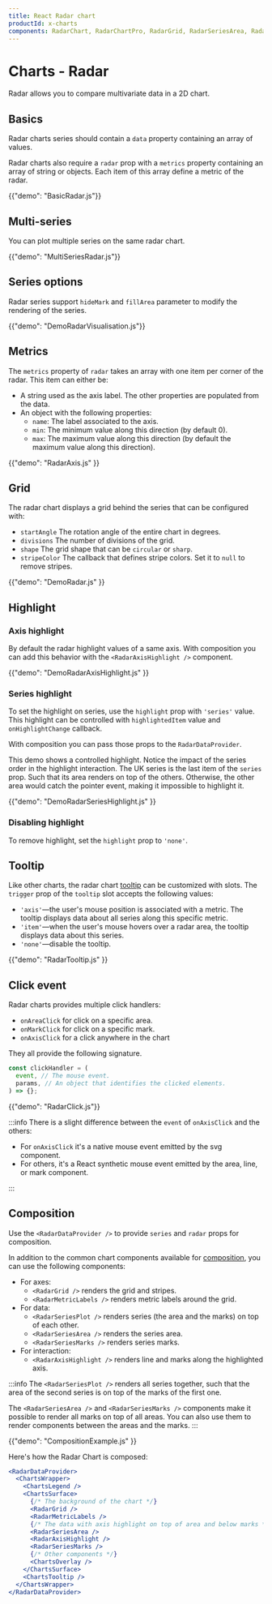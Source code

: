 ```yaml
---
title: React Radar chart
productId: x-charts
components: RadarChart, RadarChartPro, RadarGrid, RadarSeriesArea, RadarSeriesMarks, RadarSeriesPlot, RadarMetricLabels, RadarAxisHighlight, ChartsWrapper
---
```


# Charts - Radar

<p class="description">Radar allows you to compare multivariate data in a 2D chart.</p>

## Basics

Radar charts series should contain a `data` property containing an array of values.

Radar charts also require a `radar` prop with a `metrics` property containing an array of string or objects.
Each item of this array define a metric of the radar.

{{"demo": "BasicRadar.js"}}

## Multi-series

You can plot multiple series on the same radar chart.

{{"demo": "MultiSeriesRadar.js"}}

## Series options

Radar series support `hideMark` and `fillArea` parameter to modify the rendering of the series.

{{"demo": "DemoRadarVisualisation.js"}}

## Metrics

The `metrics` property of `radar` takes an array with one item per corner of the radar.
This item can either be:

- A string used as the axis label. The other properties are populated from the data.
- An object with the following properties:
  - `name`: The label associated to the axis.
  - `min`: The minimum value along this direction (by default 0).
  - `max`: The maximum value along this direction (by default the maximum value along this direction).

{{"demo": "RadarAxis.js" }}

## Grid

The radar chart displays a grid behind the series that can be configured with:

- `startAngle` The rotation angle of the entire chart in degrees.
- `divisions` The number of divisions of the grid.
- `shape` The grid shape that can be `circular` or `sharp`.
- `stripeColor` The callback that defines stripe colors. Set it to `null` to remove stripes.

{{"demo": "DemoRadar.js" }}

## Highlight

### Axis highlight

By default the radar highlight values of a same axis.
With composition you can add this behavior with the `<RadarAxisHighlight />` component.

{{"demo": "DemoRadarAxisHighlight.js" }}

### Series highlight

To set the highlight on series, use the `highlight` prop with `'series'` value.
This highlight can be controlled with `highlightedItem` value and `onHighlightChange` callback.

With composition you can pass those props to the `RadarDataProvider`.

This demo shows a controlled highlight.
Notice the impact of the series order in the highlight interaction.
The UK series is the last item of the `series` prop.
Such that its area renders on top of the others.
Otherwise, the other area would catch the pointer event, making it impossible to highlight it.

{{"demo": "DemoRadarSeriesHighlight.js" }}

### Disabling highlight

To remove highlight, set the `highlight` prop to `'none'`.

## Tooltip

Like other charts, the radar chart [tooltip](/x/react-charts/tooltip/) can be customized with slots.
The `trigger` prop of the `tooltip` slot accepts the following values:

- `'axis'`—the user's mouse position is associated with a metric. The tooltip displays data about all series along this specific metric.
- `'item'`—when the user's mouse hovers over a radar area, the tooltip displays data about this series.
- `'none'`—disable the tooltip.

{{"demo": "RadarTooltip.js" }}

## Click event

Radar charts provides multiple click handlers:

- `onAreaClick` for click on a specific area.
- `onMarkClick` for click on a specific mark.
- `onAxisClick` for a click anywhere in the chart

They all provide the following signature.

```js
const clickHandler = (
  event, // The mouse event.
  params, // An object that identifies the clicked elements.
) => {};
```

{{"demo": "RadarClick.js"}}

:::info
There is a slight difference between the `event` of `onAxisClick` and the others:

- For `onAxisClick` it's a native mouse event emitted by the svg component.
- For others, it's a React synthetic mouse event emitted by the area, line, or mark component.

:::

## Composition

Use the `<RadarDataProvider />` to provide `series` and `radar` props for composition.

In addition to the common chart components available for [composition](/x/react-charts/composition/), you can use the following components:

- For axes:
  - `<RadarGrid />` renders the grid and stripes.
  - `<RadarMetricLabels />` renders metric labels around the grid.
- For data:
  - `<RadarSeriesPlot />` renders series (the area and the marks) on top of each other.
  - `<RadarSeriesArea />` renders the series area.
  - `<RadarSeriesMarks />` renders series marks.
- For interaction:
  - `<RadarAxisHighlight />` renders line and marks along the highlighted axis.

:::info
The `<RadarSeriesPlot />` renders all series together, such that the area of the second series is on top of the marks of the first one.

The `<RadarSeriesArea />` and `<RadarSeriesMarks />` components make it possible to render all marks on top of all areas.
You can also use them to render components between the areas and the marks.
:::

{{"demo": "CompositionExample.js" }}

Here's how the Radar Chart is composed:

```jsx
<RadarDataProvider>
  <ChartsWrapper>
    <ChartsLegend />
    <ChartsSurface>
      {/* The background of the chart */}
      <RadarGrid />
      <RadarMetricLabels />
      {/* The data with axis highlight on top of area and below marks */}
      <RadarSeriesArea />
      <RadarAxisHighlight />
      <RadarSeriesMarks />
      {/* Other components */}
      <ChartsOverlay />
    </ChartsSurface>
    <ChartsTooltip />
  </ChartsWrapper>
</RadarDataProvider>
```
